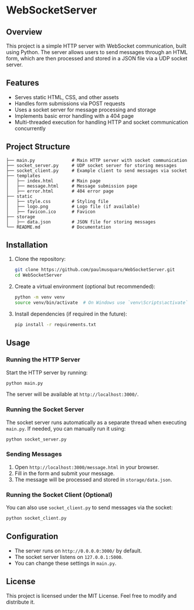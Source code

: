 # WebSocketServer

## Overview
This project is a simple HTTP server with WebSocket communication, built using Python. The server allows users to send messages through an HTML form, which are then processed and stored in a JSON file via a UDP socket server.

## Features
- Serves static HTML, CSS, and other assets
- Handles form submissions via POST requests
- Uses a socket server for message processing and storage
- Implements basic error handling with a 404 page
- Multi-threaded execution for handling HTTP and socket communication concurrently

## Project Structure
```
├── main.py              # Main HTTP server with socket communication
├── socket_server.py     # UDP socket server for storing messages
├── socket_client.py     # Example client to send messages via socket
├── templates
│   ├── index.html       # Main page
│   ├── message.html     # Message submission page
│   ├── error.html       # 404 error page
├── static
│   ├── style.css        # Styling file
│   ├── logo.png         # Logo file (if available)
│   ├── favicon.ico      # Favicon
├── storage
│   ├── data.json        # JSON file for storing messages
└── README.md            # Documentation
```

## Installation
1. Clone the repository:
   ```sh
   git clone https://github.com/paulmusquaro/WebSocketServer.git
   cd WebSocketServer
   ```
2. Create a virtual environment (optional but recommended):
   ```sh
   python -m venv venv
   source venv/bin/activate  # On Windows use `venv\Scripts\activate`
   ```
3. Install dependencies (if required in the future):
   ```sh
   pip install -r requirements.txt
   ```

## Usage
### Running the HTTP Server
Start the HTTP server by running:
```sh
python main.py
```
The server will be available at `http://localhost:3000/`.

### Running the Socket Server
The socket server runs automatically as a separate thread when executing `main.py`. If needed, you can manually run it using:
```sh
python socket_server.py
```

### Sending Messages
1. Open `http://localhost:3000/message.html` in your browser.
2. Fill in the form and submit your message.
3. The message will be processed and stored in `storage/data.json`.

### Running the Socket Client (Optional)
You can also use `socket_client.py` to send messages via the socket:
```sh
python socket_client.py
```

## Configuration
- The server runs on `http://0.0.0.0:3000/` by default.
- The socket server listens on `127.0.0.1:5000`.
- You can change these settings in `main.py`.

## License
This project is licensed under the MIT License. Feel free to modify and distribute it.

